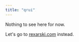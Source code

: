 ```yaml
---
title: "qrui"
---
```


Nothing to see here for now.

Let's go to [rexarski.com](https://rexarski.com) instead.